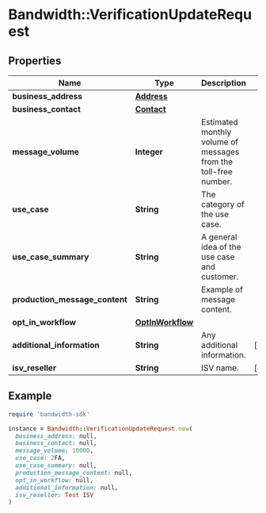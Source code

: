 # Bandwidth::VerificationUpdateRequest

## Properties

| Name | Type | Description | Notes |
| ---- | ---- | ----------- | ----- |
| **business_address** | [**Address**](Address.md) |  |  |
| **business_contact** | [**Contact**](Contact.md) |  |  |
| **message_volume** | **Integer** | Estimated monthly volume of messages from the toll-free number. |  |
| **use_case** | **String** | The category of the use case. |  |
| **use_case_summary** | **String** | A general idea of the use case and customer. |  |
| **production_message_content** | **String** | Example of message content. |  |
| **opt_in_workflow** | [**OptInWorkflow**](OptInWorkflow.md) |  |  |
| **additional_information** | **String** | Any additional information. | [optional] |
| **isv_reseller** | **String** | ISV name. | [optional] |

## Example

```ruby
require 'bandwidth-sdk'

instance = Bandwidth::VerificationUpdateRequest.new(
  business_address: null,
  business_contact: null,
  message_volume: 10000,
  use_case: 2FA,
  use_case_summary: null,
  production_message_content: null,
  opt_in_workflow: null,
  additional_information: null,
  isv_reseller: Test ISV
)
```

